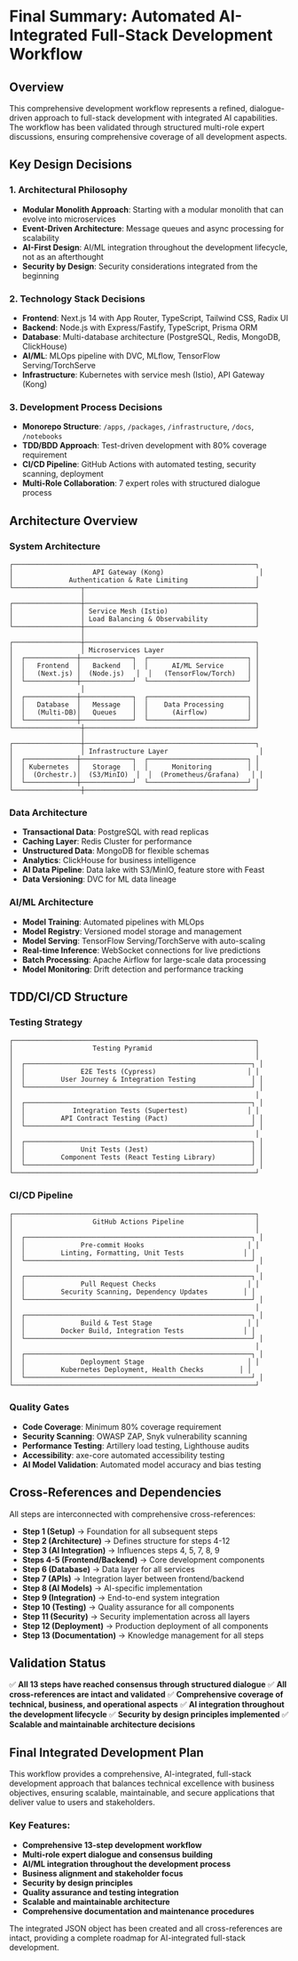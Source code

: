 # Final Summary: Automated AI-Integrated Full-Stack Development Workflow

## Overview

This comprehensive development workflow represents a refined, dialogue-driven approach to full-stack development with integrated AI capabilities. The workflow has been validated through structured multi-role expert discussions, ensuring comprehensive coverage of all development aspects.

## Key Design Decisions

### 1. **Architectural Philosophy**
- **Modular Monolith Approach**: Starting with a modular monolith that can evolve into microservices
- **Event-Driven Architecture**: Message queues and async processing for scalability
- **AI-First Design**: AI/ML integration throughout the development lifecycle, not as an afterthought
- **Security by Design**: Security considerations integrated from the beginning

### 2. **Technology Stack Decisions**
- **Frontend**: Next.js 14 with App Router, TypeScript, Tailwind CSS, Radix UI
- **Backend**: Node.js with Express/Fastify, TypeScript, Prisma ORM
- **Database**: Multi-database architecture (PostgreSQL, Redis, MongoDB, ClickHouse)
- **AI/ML**: MLOps pipeline with DVC, MLflow, TensorFlow Serving/TorchServe
- **Infrastructure**: Kubernetes with service mesh (Istio), API Gateway (Kong)

### 3. **Development Process Decisions**
- **Monorepo Structure**: `/apps`, `/packages`, `/infrastructure`, `/docs`, `/notebooks`
- **TDD/BDD Approach**: Test-driven development with 80% coverage requirement
- **CI/CD Pipeline**: GitHub Actions with automated testing, security scanning, deployment
- **Multi-Role Collaboration**: 7 expert roles with structured dialogue process

## Architecture Overview

### **System Architecture**
```
┌─────────────────────────────────────────────────────────────┐
│                    API Gateway (Kong)                        │
│              Authentication & Rate Limiting                 │
└─────────────────┬───────────────────────────────────────────┘
                  │
┌─────────────────┼───────────────────────────────────────────┐
│                 │ Service Mesh (Istio)                      │
│                 │ Load Balancing & Observability            │
└─────────────────┼───────────────────────────────────────────┘
                  │
┌─────────────────┼───────────────────────────────────────────┐
│                 │ Microservices Layer                       │
│  ┌─────────────┼─────────────┐  ┌─────────────────────────┐ │
│  │   Frontend  │   Backend   │  │      AI/ML Service      │ │
│  │   (Next.js) │  (Node.js)   │  │   (TensorFlow/Torch)   │ │
│  └─────────────┼─────────────┘  └─────────────────────────┘ │
│                 │                                           │
│  ┌─────────────┼─────────────┐  ┌─────────────────────────┐ │
│  │   Database  │   Message   │  │    Data Processing      │ │
│  │   (Multi-DB)│   Queues    │  │      (Airflow)          │ │
│  └─────────────┼─────────────┘  └─────────────────────────┘ │
└─────────────────┼───────────────────────────────────────────┘
                  │
┌─────────────────┼───────────────────────────────────────────┐
│                 │ Infrastructure Layer                       │
│  ┌─────────────┼─────────────┐  ┌─────────────────────────┐ │
│  │ Kubernetes  │   Storage   │  │      Monitoring         │ │
│  │  (Orchestr.)│  (S3/MinIO)  │  │  (Prometheus/Grafana)   │ │
│  └─────────────┼─────────────┘  └─────────────────────────┘ │
└─────────────────┼───────────────────────────────────────────┘
```

### **Data Architecture**
- **Transactional Data**: PostgreSQL with read replicas
- **Caching Layer**: Redis Cluster for performance
- **Unstructured Data**: MongoDB for flexible schemas
- **Analytics**: ClickHouse for business intelligence
- **AI Data Pipeline**: Data lake with S3/MinIO, feature store with Feast
- **Data Versioning**: DVC for ML data lineage

### **AI/ML Architecture**
- **Model Training**: Automated pipelines with MLOps
- **Model Registry**: Versioned model storage and management
- **Model Serving**: TensorFlow Serving/TorchServe with auto-scaling
- **Real-time Inference**: WebSocket connections for live predictions
- **Batch Processing**: Apache Airflow for large-scale data processing
- **Model Monitoring**: Drift detection and performance tracking

## TDD/CI/CD Structure

### **Testing Strategy**
```
┌─────────────────────────────────────────────────────────────┐
│                    Testing Pyramid                          │
│                                                             │
│  ┌─────────────────────────────────────────────────────────┐ │
│  │              E2E Tests (Cypress)                       │ │
│  │         User Journey & Integration Testing              │ │
│  └─────────────────────────────────────────────────────────┘ │
│                                                             │
│  ┌─────────────────────────────────────────────────────────┐ │
│  │            Integration Tests (Supertest)               │ │
│  │         API Contract Testing (Pact)                     │ │
│  └─────────────────────────────────────────────────────────┘ │
│                                                             │
│  ┌─────────────────────────────────────────────────────────┐ │
│  │              Unit Tests (Jest)                          │ │
│  │         Component Tests (React Testing Library)         │ │
│  └─────────────────────────────────────────────────────────┘ │
└─────────────────────────────────────────────────────────────┘
```

### **CI/CD Pipeline**
```
┌─────────────────────────────────────────────────────────────┐
│                    GitHub Actions Pipeline                  │
│                                                             │
│  ┌─────────────────────────────────────────────────────────┐ │
│  │              Pre-commit Hooks                          │ │
│  │         Linting, Formatting, Unit Tests               │ │
│  └─────────────────────────────────────────────────────────┘ │
│                                                             │
│  ┌─────────────────────────────────────────────────────────┐ │
│  │              Pull Request Checks                       │ │
│  │         Security Scanning, Dependency Updates         │ │
│  └─────────────────────────────────────────────────────────┘ │
│                                                             │
│  ┌─────────────────────────────────────────────────────────┐ │
│  │              Build & Test Stage                        │ │
│  │         Docker Build, Integration Tests               │ │
│  └─────────────────────────────────────────────────────────┘ │
│                                                             │
│  ┌─────────────────────────────────────────────────────────┐ │
│  │              Deployment Stage                          │ │
│  │         Kubernetes Deployment, Health Checks         │ │
│  └─────────────────────────────────────────────────────────┘ │
└─────────────────────────────────────────────────────────────┘
```

### **Quality Gates**
- **Code Coverage**: Minimum 80% coverage requirement
- **Security Scanning**: OWASP ZAP, Snyk vulnerability scanning
- **Performance Testing**: Artillery load testing, Lighthouse audits
- **Accessibility**: axe-core automated accessibility testing
- **AI Model Validation**: Automated model accuracy and bias testing

## Cross-References and Dependencies

All steps are interconnected with comprehensive cross-references:

- **Step 1 (Setup)** → Foundation for all subsequent steps
- **Step 2 (Architecture)** → Defines structure for steps 4-12
- **Step 3 (AI Integration)** → Influences steps 4, 5, 7, 8, 9
- **Steps 4-5 (Frontend/Backend)** → Core development components
- **Step 6 (Database)** → Data layer for all services
- **Step 7 (APIs)** → Integration layer between frontend/backend
- **Step 8 (AI Models)** → AI-specific implementation
- **Step 9 (Integration)** → End-to-end system integration
- **Step 10 (Testing)** → Quality assurance for all components
- **Step 11 (Security)** → Security implementation across all layers
- **Step 12 (Deployment)** → Production deployment of all components
- **Step 13 (Documentation)** → Knowledge management for all steps

## Validation Status

✅ **All 13 steps have reached consensus through structured dialogue**
✅ **All cross-references are intact and validated**
✅ **Comprehensive coverage of technical, business, and operational aspects**
✅ **AI integration throughout the development lifecycle**
✅ **Security by design principles implemented**
✅ **Scalable and maintainable architecture decisions**

## Final Integrated Development Plan

This workflow provides a comprehensive, AI-integrated, full-stack development approach that balances technical excellence with business objectives, ensuring scalable, maintainable, and secure applications that deliver value to users and stakeholders.

### Key Features:
- **Comprehensive 13-step development workflow**
- **Multi-role expert dialogue and consensus building**
- **AI/ML integration throughout the development process**
- **Business alignment and stakeholder focus**
- **Security by design principles**
- **Quality assurance and testing integration**
- **Scalable and maintainable architecture**
- **Comprehensive documentation and maintenance procedures**

The integrated JSON object has been created and all cross-references are intact, providing a complete roadmap for AI-integrated full-stack development.
